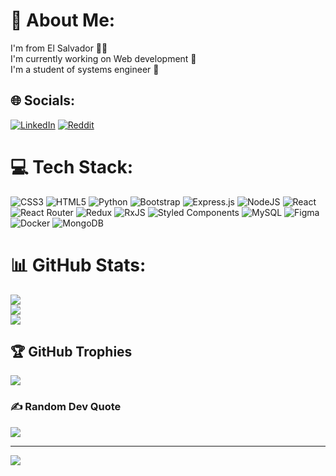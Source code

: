 # 💫 About Me:
I'm from El Salvador 🙋‍♂️<br>I'm currently working on Web development 🧑<br>I'm a student of systems engineer 🚀


## 🌐 Socials:
[![LinkedIn](https://img.shields.io/badge/LinkedIn-%230077B5.svg?logo=linkedin&logoColor=white)](https://linkedin.com/in/willian-chávez-b026211b6) [![Reddit](https://img.shields.io/badge/Reddit-%23FF4500.svg?logo=Reddit&logoColor=white)](https://reddit.com/user/Chavezzz3) 

# 💻 Tech Stack:
![CSS3](https://img.shields.io/badge/css3-%231572B6.svg?style=plastic&logo=css3&logoColor=white) ![HTML5](https://img.shields.io/badge/html5-%23E34F26.svg?style=plastic&logo=html5&logoColor=white)  ![Python](https://img.shields.io/badge/python-3670A0?style=plastic&logo=python&logoColor=ffdd54) ![Bootstrap](https://img.shields.io/badge/bootstrap-%23563D7C.svg?style=plastic&logo=bootstrap&logoColor=white) ![Express.js](https://img.shields.io/badge/express.js-%23404d59.svg?style=plastic&logo=express&logoColor=%2361DAFB) ![NodeJS](https://img.shields.io/badge/node.js-6DA55F?style=plastic&logo=node.js&logoColor=white) ![React](https://img.shields.io/badge/react-%2320232a.svg?style=plastic&logo=react&logoColor=%2361DAFB) ![React Router](https://img.shields.io/badge/React_Router-CA4245?style=plastic&logo=react-router&logoColor=white) ![Redux](https://img.shields.io/badge/redux-%23593d88.svg?style=plastic&logo=redux&logoColor=white) ![RxJS](https://img.shields.io/badge/rxjs-%23B7178C.svg?style=plastic&logo=reactivex&logoColor=white) ![Styled Components](https://img.shields.io/badge/styled--components-DB7093?style=plastic&logo=styled-components&logoColor=white) ![MySQL](https://img.shields.io/badge/mysql-%2300f.svg?style=plastic&logo=mysql&logoColor=white)	![Figma](https://img.shields.io/badge/figma-%23F24E1E.svg?style=plastic&logo=figma&logoColor=white) ![Docker](https://img.shields.io/badge/docker-%2496ED.svg?style=plastic&logo=docker&logoColor=white) ![MongoDB](https://img.shields.io/badge/mongodb-%47A248.svg?style=plastic&logo=docker&logoColor=white) 
# 📊 GitHub Stats:
![](https://github-readme-stats.vercel.app/api?username=WillianChavez&theme=dracula&hide_border=false&include_all_commits=false&count_private=false)<br/>
![](https://github-readme-streak-stats.herokuapp.com/?user=WillianChavez&theme=dracula&hide_border=false)<br/>
![](https://github-readme-stats.vercel.app/api/top-langs/?username=WillianChavez&theme=dracula&hide_border=false&include_all_commits=false&count_private=false&layout=compact)


## 🏆 GitHub Trophies
![](https://github-profile-trophy.vercel.app/?username=WillianChavez&theme=dracula&no-frame=true&no-bg=false&margin-w=4)

### ✍️ Random Dev Quote
![](https://quotes-github-readme.vercel.app/api?type=horizontal&theme=radical)

---
[![](https://visitcount.itsvg.in/api?id=WillianChavez&icon=0&color=6)](https://visitcount.itsvg.in)

<!-- Proudly created with GPRM ( https://gprm.itsvg.in ) -->
